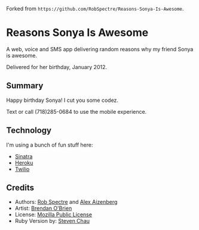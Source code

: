 Forked from `https://github.com/RobSpectre/Reasons-Sonya-Is-Awesome`.

# Reasons Sonya Is Awesome

A web, voice and SMS app delivering random reasons why my friend Sonya is
awesome.

Delivered for her birthday, January 2012.


## Summary

Happy birthday Sonya!  I cut you some codez.

Text or call (718)285-0684 to use the mobile experience.


## Technology

I'm using a bunch of fun stuff here:

* [Sinatra](http://flask.pocoo.org/)
* [Heroku](http://www.heroku.com)
* [Twilio](http://www.twilio.com)


## Credits
* Authors: [Rob Spectre](http://www.brooklynhacker.com) and [Alex 
  Aizenberg](http://www.build-a-beard.com)
* Artist: [Brendan O'Brien](http://partoftheprocess.ca)
* License: [Mozilla Public License](http://www.mozilla.org/MPL/)
* Ruby Version by: [Steven Chau](http://twitter.com/whereisciao)